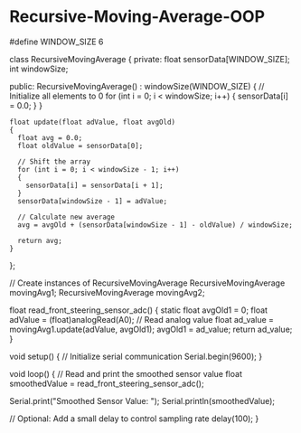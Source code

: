 # Recursive-Moving-Average-OOP

#define WINDOW_SIZE 6

class RecursiveMovingAverage
{
  private:
    float sensorData[WINDOW_SIZE];
    int windowSize;

  public:
    RecursiveMovingAverage() : windowSize(WINDOW_SIZE)
    {
      // Initialize all elements to 0
      for (int i = 0; i < windowSize; i++)
      {
        sensorData[i] = 0.0;
      }
    }

    float update(float adValue, float avgOld)
    {
      float avg = 0.0;
      float oldValue = sensorData[0];

      // Shift the array
      for (int i = 0; i < windowSize - 1; i++)
      {
        sensorData[i] = sensorData[i + 1];
      }
      sensorData[windowSize - 1] = adValue;

      // Calculate new average
      avg = avgOld + (sensorData[windowSize - 1] - oldValue) / windowSize;

      return avg;
    }
};

// Create instances of RecursiveMovingAverage
RecursiveMovingAverage movingAvg1;
RecursiveMovingAverage movingAvg2;

float read_front_steering_sensor_adc()
{
  static float avgOld1 = 0;
  float adValue = (float)analogRead(A0); // Read analog value
  float ad_value = movingAvg1.update(adValue, avgOld1);
  avgOld1 = ad_value;
  return ad_value;
}

void setup() {
  // Initialize serial communication
  Serial.begin(9600);
}

void loop() {
  // Read and print the smoothed sensor value
  float smoothedValue = read_front_steering_sensor_adc();

  Serial.print("Smoothed Sensor Value: ");
  Serial.println(smoothedValue);

  // Optional: Add a small delay to control sampling rate
  delay(100);
}
